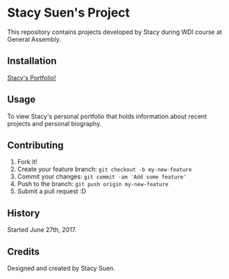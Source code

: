 # Stacy Suen's Project

This repository contains projects developed by Stacy during WDI course at General Assembly.


## Installation

[Stacy's Portfolio!](https://stacysn.github.io)

## Usage

To view Stacy's personal portfolio that holds information about recent projects and personal biography.

## Contributing

1. Fork it!
2. Create your feature branch: `git checkout -b my-new-feature`
3. Commit your changes: `git commit -am 'Add some feature'`
4. Push to the branch: `git push origin my-new-feature`
5. Submit a pull request :D

## History

Started June 27th, 2017.

## Credits

Designed and created by Stacy Suen.
